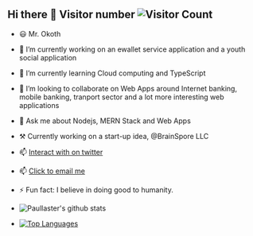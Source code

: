 ## Hi there 👋 Visitor number  ![Visitor Count](https://profile-counter.glitch.me/paullaster/count.svg)

<!--
**paullaster/paullaster** is a ✨ _special_ ✨ repository because its `README.md` (this file) appears on your GitHub profile.

Here are some ideas to get you started:
-->
- 😃 Mr. Okoth
- 🔭 I’m currently working on an ewallet service application and a youth social application
- 🌱 I’m currently learning Cloud computing and TypeScript
- 👯 I’m looking to collaborate on  Web Apps around Internet banking, mobile banking, tranport sector and a lot more interesting web applications
- 💬 Ask me about Nodejs, MERN Stack and Web Apps
- ⚒️ Currently working on a start-up idea, @BrainSpore LLC
- 📫 <a href ="https://twitter.com/PaullasterOkoth" target="_blank">Interact with on twitter</a>
- 📫 <a href="mailto:ispaokoth@gmail.com">Click to email me</a>
- ⚡ Fun fact: I believe in doing good to humanity.
 
 - ![Paullaster's github stats](https://github-readme-stats.vercel.app/api?username=paullaster&show_icons=true&theme=radical)
 
 - [![Top Languages](https://github-readme-stats.vercel.app/api/top-langs/?username=paullaster&layout=compact)](https://github.com/paullaster/github-readme-stats)
